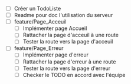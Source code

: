 - [ ] Créer un TodoListe
- [ ] Readme pour doc l'utilisation du serveur
- [ ] feature/Page_Acceuil  
    - [ ] Implémenter page Accueil
    - [ ] Rattacher la page d'acceuil à une route  
    - [ ] Tester la route vers la page d'acceuil  
- [ ] feature/Page_Erreur
    - [ ] Implémenter page d'erreur   
    - [ ] Rattacher la page d'erreur à une route
    - [ ] Tester la route vers la page d'erreur   
    - [ ] Checker le TODO en accord avec l'équipe